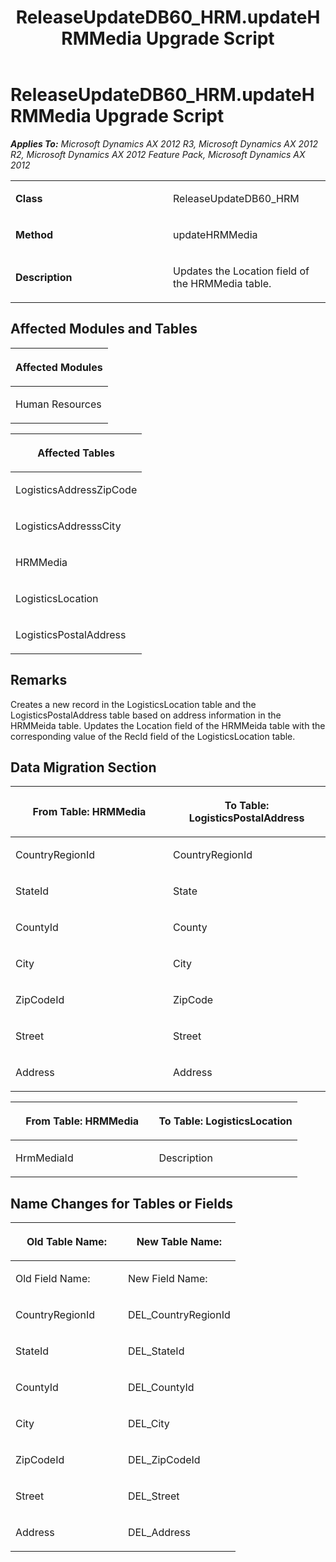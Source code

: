 ﻿---
title: ReleaseUpdateDB60_HRM.updateHRMMedia Upgrade Script
TOCTitle: ReleaseUpdateDB60_HRM.updateHRMMedia Upgrade Script
ms:assetid: a248219e-3b04-d348-a55d-beecbb05c9f2
ms:mtpsurl: https://msdn.microsoft.com/en-us/library/JJ736745(v=AX.60)
ms:contentKeyID: 49710177
ms.date: 05/18/2015
mtps_version: v=AX.60
---

# ReleaseUpdateDB60\_HRM.updateHRMMedia Upgrade Script 


_**Applies To:** Microsoft Dynamics AX 2012 R3, Microsoft Dynamics AX 2012 R2, Microsoft Dynamics AX 2012 Feature Pack, Microsoft Dynamics AX 2012_

<table>
<colgroup>
<col style="width: 50%" />
<col style="width: 50%" />
</colgroup>
<tbody>
<tr class="odd">
<td><p><strong>Class</strong></p></td>
<td><p>ReleaseUpdateDB60_HRM</p></td>
</tr>
<tr class="even">
<td><p><strong>Method</strong></p></td>
<td><p>updateHRMMedia</p></td>
</tr>
<tr class="odd">
<td><p><strong>Description</strong></p></td>
<td><p>Updates the Location field of the HRMMedia table.</p></td>
</tr>
</tbody>
</table>


## Affected Modules and Tables

<table>
<colgroup>
<col style="width: 100%" />
</colgroup>
<thead>
<tr class="header">
<th><p>Affected Modules</p></th>
</tr>
</thead>
<tbody>
<tr class="odd">
<td><p>Human Resources</p></td>
</tr>
</tbody>
</table>


<table>
<colgroup>
<col style="width: 100%" />
</colgroup>
<thead>
<tr class="header">
<th><p>Affected Tables</p></th>
</tr>
</thead>
<tbody>
<tr class="odd">
<td><p>LogisticsAddressZipCode</p></td>
</tr>
<tr class="even">
<td><p>LogisticsAddresssCity</p></td>
</tr>
<tr class="odd">
<td><p>HRMMedia</p></td>
</tr>
<tr class="even">
<td><p>LogisticsLocation</p></td>
</tr>
<tr class="odd">
<td><p>LogisticsPostalAddress</p></td>
</tr>
</tbody>
</table>


## Remarks

Creates a new record in the LogisticsLocation table and the LogisticsPostalAddress table based on address information in the HRMMeida table. Updates the Location field of the HRMMeida table with the corresponding value of the RecId field of the LogisticsLocation table.

## Data Migration Section

<table>
<colgroup>
<col style="width: 50%" />
<col style="width: 50%" />
</colgroup>
<thead>
<tr class="header">
<th><p>From Table: HRMMedia</p></th>
<th><p>To Table: LogisticsPostalAddress</p></th>
</tr>
</thead>
<tbody>
<tr class="odd">
<td><p>CountryRegionId</p></td>
<td><p>CountryRegionId</p></td>
</tr>
<tr class="even">
<td><p>StateId</p></td>
<td><p>State</p></td>
</tr>
<tr class="odd">
<td><p>CountyId</p></td>
<td><p>County</p></td>
</tr>
<tr class="even">
<td><p>City</p></td>
<td><p>City</p></td>
</tr>
<tr class="odd">
<td><p>ZipCodeId</p></td>
<td><p>ZipCode</p></td>
</tr>
<tr class="even">
<td><p>Street</p></td>
<td><p>Street</p></td>
</tr>
<tr class="odd">
<td><p>Address</p></td>
<td><p>Address</p></td>
</tr>
</tbody>
</table>


<table>
<colgroup>
<col style="width: 50%" />
<col style="width: 50%" />
</colgroup>
<thead>
<tr class="header">
<th><p>From Table: HRMMedia</p></th>
<th><p>To Table: LogisticsLocation</p></th>
</tr>
</thead>
<tbody>
<tr class="odd">
<td><p>HrmMediaId</p></td>
<td><p>Description</p></td>
</tr>
</tbody>
</table>


## Name Changes for Tables or Fields

<table>
<colgroup>
<col style="width: 50%" />
<col style="width: 50%" />
</colgroup>
<thead>
<tr class="header">
<th><p>Old Table Name:</p></th>
<th><p>New Table Name:</p></th>
</tr>
</thead>
<tbody>
<tr class="odd">
<td><p>Old Field Name:</p></td>
<td><p>New Field Name:</p></td>
</tr>
<tr class="even">
<td><p>CountryRegionId</p></td>
<td><p>DEL_CountryRegionId</p></td>
</tr>
<tr class="odd">
<td><p>StateId</p></td>
<td><p>DEL_StateId</p></td>
</tr>
<tr class="even">
<td><p>CountyId</p></td>
<td><p>DEL_CountyId</p></td>
</tr>
<tr class="odd">
<td><p>City</p></td>
<td><p>DEL_City</p></td>
</tr>
<tr class="even">
<td><p>ZipCodeId</p></td>
<td><p>DEL_ZipCodeId</p></td>
</tr>
<tr class="odd">
<td><p>Street</p></td>
<td><p>DEL_Street</p></td>
</tr>
<tr class="even">
<td><p>Address</p></td>
<td><p>DEL_Address</p></td>
</tr>
</tbody>
</table>

  


